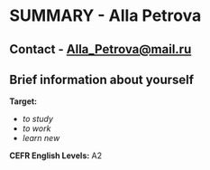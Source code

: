 # SUMMARY - **Alla Petrova**
## Contact - Alla_Petrova@mail.ru
## Brief information about yourself
**Target:**
- *to study*
- *to work*
- *learn new*

**CEFR English Levels:** A2
